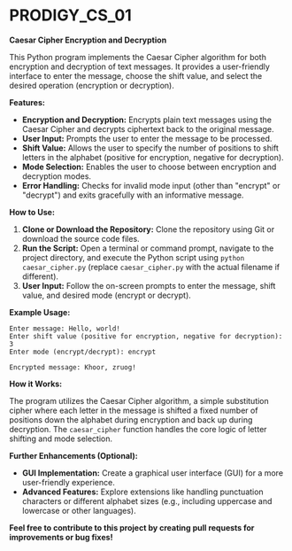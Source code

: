# PRODIGY_CS_01

**Caesar Cipher Encryption and Decryption**

This Python program implements the Caesar Cipher algorithm for both encryption and decryption of text messages. It provides a user-friendly interface to enter the message, choose the shift value, and select the desired operation (encryption or decryption).

**Features:**

- **Encryption and Decryption:** Encrypts plain text messages using the Caesar Cipher and decrypts ciphertext back to the original message.
- **User Input:** Prompts the user to enter the message to be processed.
- **Shift Value:** Allows the user to specify the number of positions to shift letters in the alphabet (positive for encryption, negative for decryption).
- **Mode Selection:** Enables the user to choose between encryption and decryption modes.
- **Error Handling:** Checks for invalid mode input (other than "encrypt" or "decrypt") and exits gracefully with an informative message.

**How to Use:**

1. **Clone or Download the Repository:** Clone the repository using Git or download the source code files.
2. **Run the Script:** Open a terminal or command prompt, navigate to the project directory, and execute the Python script using `python caesar_cipher.py` (replace `caesar_cipher.py` with the actual filename if different).
3. **User Input:** Follow the on-screen prompts to enter the message, shift value, and desired mode (encrypt or decrypt).

**Example Usage:**

```
Enter message: Hello, world!
Enter shift value (positive for encryption, negative for decryption): 3
Enter mode (encrypt/decrypt): encrypt

Encrypted message: Khoor, zruog!
```

**How it Works:**

The program utilizes the Caesar Cipher algorithm, a simple substitution cipher where each letter in the message is shifted a fixed number of positions down the alphabet during encryption and back up during decryption. The `caesar_cipher` function handles the core logic of letter shifting and mode selection.

**Further Enhancements (Optional):**

- **GUI Implementation:** Create a graphical user interface (GUI) for a more user-friendly experience.
- **Advanced Features:** Explore extensions like handling punctuation characters or different alphabet sizes (e.g., including uppercase and lowercase or other languages).

**Feel free to contribute to this project by creating pull requests for improvements or bug fixes!**
